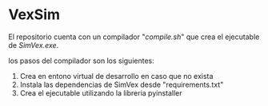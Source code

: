 # VexSim

El repositorio cuenta con un compilador "*compile.sh*" que crea el ejecutable de *SimVex.exe*.

los pasos del compilador son los siguientes:

1. Crea en entono virtual de desarrollo en caso que no exista
2. Instala las dependencias de SimVex desde "requirements.txt"
3. Crea el ejecutable utilizando la libreria pyinstaller